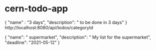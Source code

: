 # cern-todo-app

{
    "name" : "3 days",
    "description": " to be done in 3 days"
}
http://localhost:8080/api/todos/categoryId

 {      "name": " supermarket",
        "description": " My list for the supermarket",
        "deadline": "2021-05-12"
    }
